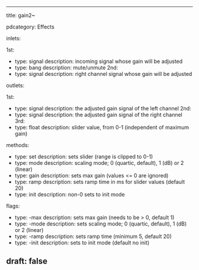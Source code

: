 --- 


title: gain2~

pdcategory: Effects

inlets:

  1st:
  - type: signal
    description: incoming signal whose gain will be adjusted
  - type: bang
    description: mute/unmute
  2nd:
  - type: signal
    description: right channel signal whose gain will be adjusted

outlets:

  1st:
  - type: signal
    description: the adjusted gain signal of the left channel
  2nd:
  - type: signal
    description: the adjusted gain signal of the right channel
  3rd:
  - type: float
    description: slider value, from 0-1 (independent of maximum gain)



methods:
  - type: set <float>
    description: sets slider (range is clipped to 0-1)
  - type: mode <float>
    description: scaling mode; 0 (quartic, default), 1 (dB) or 2 (linear)
  - type: gain <float>
    description: sets max gain (values <= 0 are ignored)
  - type: ramp <float>
    description: sets ramp time in ms for slider values (default 20)
  - type: init <float>
    description: non-0 sets to init mode

flags:
  - type: -max <float>
    description: sets max gain (needs to be > 0, default 1)
  - type: -mode <float>
    description: sets scaling mode; 0 (quartic, default), 1 (dB) or 2 (linear)
  - type: -ramp <float>
    description: sets ramp time (minimum 5, default 20)
  - type: -init
    description: sets to init mode (default no init)

draft: false
---